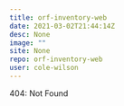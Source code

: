 ```yaml
---
title: orf-inventory-web
date: 2021-03-02T21:44:14Z
desc: None
image: ""
site: None
repo: orf-inventory-web
user: cole-wilson
---
```

404: Not Found
